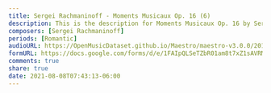 ```yaml
---
title: Sergei Rachmaninoff - Moments Musicaux Op. 16 (6)
description: This is the description for Moments Musicaux Op. 16 by Sergei Rachmaninoff
composers: [Sergei Rachmaninoff]
periods: [Romantic]
audioURL: https://OpenMusicDataset.github.io/Maestro/maestro-v3.0.0/2011/MIDI-Unprocessed_17_R3_2011_MID--AUDIO_R3-D6_08_Track08_wav.midi
formURL: https://docs.google.com/forms/d/e/1FAIpQLSeTZbR01am8t7xZ1sAVRMxmAtc8m8Kq1gMyku8tzPyq7l_L8g/viewform
comments: true
share: true
date: 2021-08-08T07:43:13-06:00
---
```

